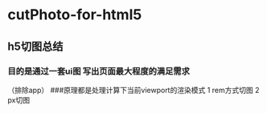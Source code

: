 # cutPhoto-for-html5
## h5切图总结
### 目的是通过一套ui图 写出页面最大程度的满足需求
（排除app） 
###原理都是处理计算下当前viewport的渲染模式
1 rem方式切图
2 px切图
